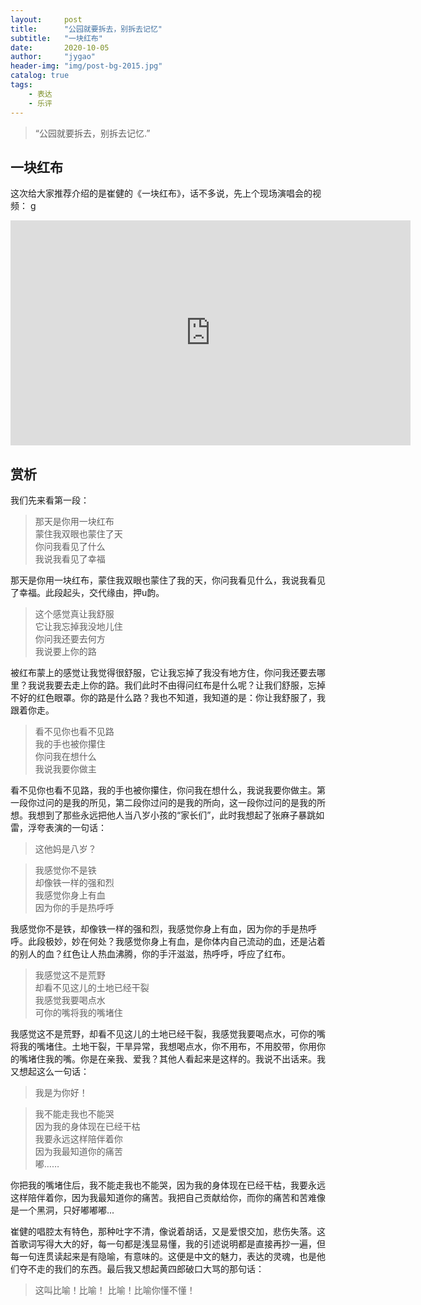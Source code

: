 ```yaml
---
layout:     post
title:      "公园就要拆去，别拆去记忆"
subtitle:   "一块红布"
date:       2020-10-05
author:     "jygao"
header-img: "img/post-bg-2015.jpg"
catalog: true
tags:
    - 表达
    - 乐评
---
```


> “公园就要拆去，别拆去记忆.”

##  一块红布

这次给大家推荐介绍的是崔健的《一块红布》，话不多说，先上个现场演唱会的视频：
g
<div class="embed-container">
  <iframe
      src="https://vd3.bdstatic.com/mda-jkhx36xak8q81w2u/mda-jkhx36xak8q81w2u.mp4"
      width="640"
      height="360"
      frameborder="0"
      allowfullscreen="1">
  </iframe>
</div>

## 赏析

我们先来看第一段：
>那天是你用一块红布    
蒙住我双眼也蒙住了天    
你问我看见了什么   
我说我看见了幸福   

那天是你用一块红布，蒙住我双眼也蒙住了我的天，你问我看见什么，我说我看见了幸福。此段起头，交代缘由，押u韵。


>这个感觉真让我舒服   
它让我忘掉我没地儿住   
你问我还要去何方   
我说要上你的路    

被红布蒙上的感觉让我觉得很舒服，它让我忘掉了我没有地方住，你问我还要去哪里？我说我要去走上你的路。我们此时不由得问红布是什么呢？让我们舒服，忘掉不好的红色眼罩。你的路是什么路？我也不知道，我知道的是：你让我舒服了，我跟着你走。


>看不见你也看不见路   
我的手也被你攥住   
你问我在想什么   
我说我要你做主    

看不见你也看不见路，我的手也被你攥住，你问我在想什么，我说我要你做主。第一段你过问的是我的所见，第二段你过问的是我的所向，这一段你过问的是我的所想。我想到了那些永远把他人当八岁小孩的“家长们”，此时我想起了张麻子暴跳如雷，浮夸表演的一句话：
> 这他妈是八岁？


>我感觉你不是铁   
却像铁一样的强和烈   
我感觉你身上有血   
因为你的手是热呼呼   

我感觉你不是铁，却像铁一样的强和烈，我感觉你身上有血，因为你的手是热呼呼。此段极妙，妙在何处？我感觉你身上有血，是你体内自己流动的血，还是沾着的别人的血？红色让人热血沸腾，你的手汗滋滋，热呼呼，呼应了红布。


>我感觉这不是荒野   
却看不见这儿的土地已经干裂   
我感觉我要喝点水   
可你的嘴将我的嘴堵住   

我感觉这不是荒野，却看不见这儿的土地已经干裂，我感觉我要喝点水，可你的嘴将我的嘴堵住。土地干裂，干旱异常，我想喝点水，你不用布，不用胶带，你用你的嘴堵住我的嘴。你是在亲我、爱我？其他人看起来是这样的。我说不出话来。我又想起这么一句话：
> 我是为你好！


>我不能走我也不能哭   
因为我的身体现在已经干枯   
我要永远这样陪伴着你   
因为我最知道你的痛苦   
嘟……    

你把我的嘴堵住后，我不能走我也不能哭，因为我的身体现在已经干枯，我要永远这样陪伴着你，因为我最知道你的痛苦。我把自己贡献给你，而你的痛苦和苦难像是一个黑洞，只好嘟嘟嘟...

崔健的唱腔太有特色，那种吐字不清，像说着胡话，又是爱恨交加，悲伤失落。这首歌词写得大大的好，每一句都是浅显易懂，我的引述说明都是直接再抄一遍，但每一句连贯读起来是有隐喻，有意味的。这便是中文的魅力，表达的灵魂，也是他们夺不走的我们的东西。最后我又想起黄四郎破口大骂的那句话：

> 这叫比喻！比喻！ 比喻！比喻你懂不懂！


